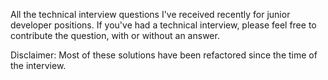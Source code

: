 All the technical interview questions I've received recently for junior developer positions. If you've had a technical interview, please feel free to contribute the question, with or without an answer.

Disclaimer: Most of these solutions have been refactored since the time of the interview.
